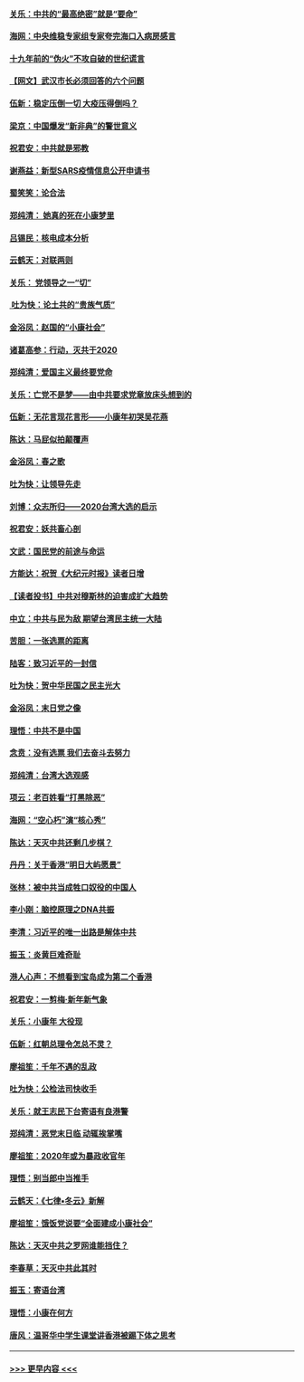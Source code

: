 #### [关乐：中共的“最高绝密”就是“要命”](../pages/nsc993/n11816946.md?t=01241601) 
#### [海网：中央维稳专家组专家夸完海口入病房感言](../pages/nsc993/n11815138.md?t=01241601) 
#### [十九年前的“伪火”不攻自破的世纪谎言](../pages/nsc993/n11813238.md?t=01241601) 
#### [【网文】武汉市长必须回答的六个问题](../pages/nsc993/n11813848.md?t=01241601) 
#### [伍新：稳定压倒一切 大疫压得倒吗？](../pages/nsc993/n11812634.md?t=01241601) 
#### [梁京：中国爆发“新非典”的警世意义](../pages/nsc993/n11812554.md?t=01241601) 
#### [祝君安：中共就是邪教](../pages/nsc993/n11812431.md?t=01241601) 
#### [谢燕益：新型SARS疫情信息公开申请书](../pages/nsc993/n11808840.md?t=01241601) 
#### [蜀笑笑：论合法](../pages/nsc993/n11808064.md?t=01241601) 
#### [郑纯清： 她真的死在小康梦里](../pages/nsc993/n11806623.md?t=01241601) 
#### [吕锡民：核电成本分析](../pages/nsc993/n11806284.md?t=01241601) 
#### [云鹤天：对联两则](../pages/nsc993/n11805957.md?t=01241601) 
#### [关乐： 党领导之一“切”](../pages/nsc993/n11804505.md?t=01241601) 
#### [ 吐为快：论土共的“贵族气质”](../pages/nsc993/n11804490.md?t=01241601) 
#### [金浴凤：赵国的“小康社会”](../pages/nsc993/n11804452.md?t=01241601) 
#### [诸葛高参：行动，灭共于2020](../pages/nsc993/n11804120.md?t=01241601) 
#### [郑纯清：爱国主义最终要党命](../pages/nsc993/n11802197.md?t=01241601) 
#### [关乐：亡党不是梦——由中共要求党章放床头想到的](../pages/nsc993/n11802156.md?t=01241601) 
#### [伍新：无花言现花言形——小康年初哭吴花燕](../pages/nsc993/n11800044.md?t=01241601) 
#### [陈达：马屁似拍颠覆声](../pages/nsc993/n11800010.md?t=01241601) 
#### [金浴凤：春之歌](../pages/nsc993/n11797687.md?t=01241601) 
#### [吐为快：让领导先走](../pages/nsc993/n11797512.md?t=01241601) 
#### [刘博：众志所归——2020台湾大选的启示](../pages/nsc993/n11796878.md?t=01241601) 
#### [祝君安：妖共畜心剖](../pages/nsc993/n11794273.md?t=01241601) 
#### [文武：国民党的前途与命运](../pages/nsc993/n11794198.md?t=01241601) 
#### [方能达：祝贺《大纪元时报》读者日增](../pages/nsc993/n11793807.md?t=01241601) 
#### [【读者投书】中共对穆斯林的迫害成扩大趋势](../pages/nsc993/n11791371.md?t=01241601) 
#### [中立：中共与民为敌 期望台湾民主统一大陆](../pages/nsc993/n11790392.md?t=01241601) 
#### [苦胆：一张选票的距离](../pages/nsc993/n11788914.md?t=01241601) 
#### [陆客：致习近平的一封信](../pages/nsc993/n11788867.md?t=01241601) 
#### [吐为快：贺中华民国之民主光大](../pages/nsc993/n11788618.md?t=01241601) 
#### [金浴凤：末日党之像](../pages/nsc993/n11787475.md?t=01241601) 
#### [理悟：中共不是中国](../pages/nsc993/n11787463.md?t=01241601) 
#### [念贲：没有选票  我们去奋斗去努力](../pages/nsc993/n11787398.md?t=01241601) 
#### [郑纯清：台湾大选观感](../pages/nsc993/n11786210.md?t=01241601) 
#### [项云：老百姓看“打黑除恶”](../pages/nsc993/n11785398.md?t=01241601) 
#### [海网：“空心朽”演“核心秀”](../pages/nsc993/n11783874.md?t=01241601) 
#### [陈达：天灭中共还剩几步棋？](../pages/nsc993/n11783719.md?t=01241601) 
#### [丹丹：关于香港“明日大屿愿景”](../pages/nsc993/n11783273.md?t=01241601) 
#### [张林：被中共当成牲口奴役的中国人](../pages/nsc993/n11782397.md?t=01241601) 
#### [李小刚：脑控原理之DNA共振](../pages/nsc993/n11780962.md?t=01241601) 
#### [李清：习近平的唯一出路是解体中共](../pages/nsc993/n11780866.md?t=01241601) 
#### [振玉：炎黄巨难奇耻](../pages/nsc993/n11779632.md?t=01241601) 
#### [港人心声：不想看到宝岛成为第二个香港](../pages/nsc993/n11778817.md?t=01241601) 
#### [祝君安：一剪梅‧新年新气象](../pages/nsc993/n11776340.md?t=01241601) 
#### [关乐：小康年 大役现](../pages/nsc993/n11774213.md?t=01241601) 
#### [伍新：红朝总理令怎总不灵？](../pages/nsc993/n11770813.md?t=01241601) 
#### [廖祖笙：千年不遇的乱政](../pages/nsc993/n11770373.md?t=01241601) 
#### [吐为快：公检法司快收手](../pages/nsc993/n11770359.md?t=01241601) 
#### [关乐：就王志民下台寄语有良港警](../pages/nsc993/n11769903.md?t=01241601) 
#### [郑纯清：恶党末日临 动辄挨掌嘴](../pages/nsc993/n11769356.md?t=01241601) 
#### [廖祖笙：2020年或为暴政收官年](../pages/nsc993/n11768216.md?t=01241601) 
#### [理悟：别当郎中当推手](../pages/nsc993/n11768243.md?t=01241601) 
#### [云鹤天：《七律▪冬云》新解](../pages/nsc993/n11768204.md?t=01241601) 
#### [廖祖笙：饿饭党说要“全面建成小康社会”](../pages/nsc993/n11767482.md?t=01241601) 
#### [陈达：天灭中共之罗网谁能挡住？](../pages/nsc993/n11767465.md?t=01241601) 
#### [李春草：天灭中共此其时](../pages/nsc993/n11767452.md?t=01241601) 
#### [振玉：寄语台湾](../pages/nsc993/n11767432.md?t=01241601) 
#### [理悟：小康在何方](../pages/nsc993/n11767394.md?t=01241601) 
#### [唐风：温哥华中学生课堂讲香港被踢下体之思考](../pages/nsc993/n11766848.md?t=01241601) 

----
#### [ >>> 更早内容 <<< ](../indexes/nsc993-earlier.md)
